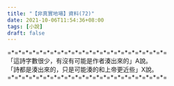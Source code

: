 ```yaml
---
title: "【非真實地場】資料(72)"
date: 2021-10-06T11:54:36+08:00
tags: [小說]
draft: false
---
```


=\*=\*=\*=\*=\*=\*=\*=\*=\*=\*=\*=\*=\*=\*=\*=\*=\*=\*=\*=\*=\*=\*=  
「這詩字數很少，有沒有可能是作者湊出來的」A說。  
「詩都是湊出來的，只是可能湊的和上帝更近些」X說。  
=\*=\*=\*=\*=\*=\*=\*=\*=\*=\*=\*=\*=\*=\*=\*=\*=\*=\*=\*=\*=\*=\*=  